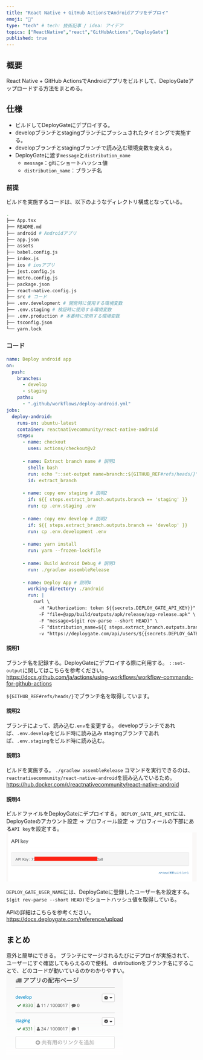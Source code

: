 ```yaml
---
title: "React Native + GitHub ActionsでAndroidアプリをデプロイ"
emoji: "📘"
type: "tech" # tech: 技術記事 / idea: アイデア
topics: ["ReactNative","react","GitHubActions","DeployGate"]
published: true
---
```


## 概要
React Native + GitHub ActionsでAndroidアプリをビルドして、DeployGateアップロードする方法をまとめる。

## 仕様
- ビルドしてDeployGateにデプロイする。
- developブランチとstagingブランチにプッシュされたタイミングで実施する。
- developブランチとstagingブランチで読み込む環境変数を変える。
- DeployGateに渡す`message`と`distribution_name`
  - `message`：gitにショートハッシュ値
  - `distribution_name`：ブランチ名


### 前提
ビルドを実施するコードは、以下のようなディレクトリ構成となっている。
```bash
.
├── App.tsx
├── README.md
├── android # Androidアプリ
├── app.json
├── assets
├── babel.config.js
├── index.js
├── ios # iosアプリ
├── jest.config.js
├── metro.config.js
├── package.json
├── react-native.config.js
├── src # コード
├── .env.development # 開発時に使用する環境変数
├── .env.staging # 検証時に使用する環境変数
├── .env.production # 本番時に使用する環境変数
├── tsconfig.json
└── yarn.lock
```
### コード

```yml:deploy-android.yml
name: Deploy android app
on:
  push:
    branches:
      - develop
      - staging
    paths:
      - ".github/workflows/deploy-android.yml"
jobs:
  deploy-android:
    runs-on: ubuntu-latest
    container: reactnativecommunity/react-native-android
    steps:
      - name: checkout
        uses: actions/checkout@v2

      - name: Extract branch name # 説明1
        shell: bash
        run: echo "::set-output name=branch::${GITHUB_REF#refs/heads/}"
        id: extract_branch

      - name: copy env staging # 説明2
        if: ${{ steps.extract_branch.outputs.branch == 'staging' }}
        run: cp .env.staging .env
      
      - name: copy env develop # 説明2
        if: ${{ steps.extract_branch.outputs.branch == 'develop' }}
        run: cp .env.development .env

      - name: yarn install
        run: yarn --frozen-lockfile

      - name: Build Android Debug # 説明3
        run: ./gradlew assembleRelease

      - name: Deploy App # 説明4
        working-directory: ./android
        run: |
          curl \
            -H "Authorization: token ${{secrets.DEPLOY_GATE_API_KEY}}" \
            -F "file=@app/build/outputs/apk/release/app-release.apk" \
            -F "message=$(git rev-parse --short HEAD)" \
            -F "distribution_name=${{ steps.extract_branch.outputs.branch }}" \
            -v "https://deploygate.com/api/users/${{secrets.DEPLOY_GATE_USER_NAME}}/apps"
```

#### 説明1
ブランチ名を記録する。DeployGateにデプロイする際に利用する。
`::set-output`に関してはこちらを参考ください。
https://docs.github.com/ja/actions/using-workflows/workflow-commands-for-github-actions

`${GITHUB_REF#refs/heads/}`でブランチ名を取得しています。

#### 説明2
ブランチによって、読み込む`.env`を変更する。
developブランチであれば、`.env.develop`をビルド時に読み込み
stagingブランチであれば、`.env.staging`をビルド時に読み込む。

#### 説明3
ビルドを実施する。
`./gradlew assembleRelease`
コマンドを実行できるのは、`reactnativecommunity/react-native-android`を読み込んでいるため。
https://hub.docker.com/r/reactnativecommunity/react-native-android

#### 説明4
ビルドファイルをDeployGateにデプロイする。
`DEPLOY_GATE_API_KEY`には、DeployGateのアカウント設定 -> プロフィール設定 -> プロフィールの下部にある`API key`を設定する。
![](/images/deploy-android-from-githubactions/api-key.png)

`DEPLOY_GATE_USER_NAME`には、DeployGateに登録したユーザー名を設定する。
`$(git rev-parse --short HEAD)`でショートハッシュ値を取得している。

APIの詳細はこちらを参考ください。
https://docs.deploygate.com/reference/upload

## まとめ
意外と簡単にできる。
ブランチにマージされるたびにデプロイが実施されて、ユーザーにすぐ確認してもらえるので便利。
distributionをブランチ名にすることで、どのコードが動いているのかわかりやすい。
![](/images/deploy-android-from-githubactions/distribution.png)